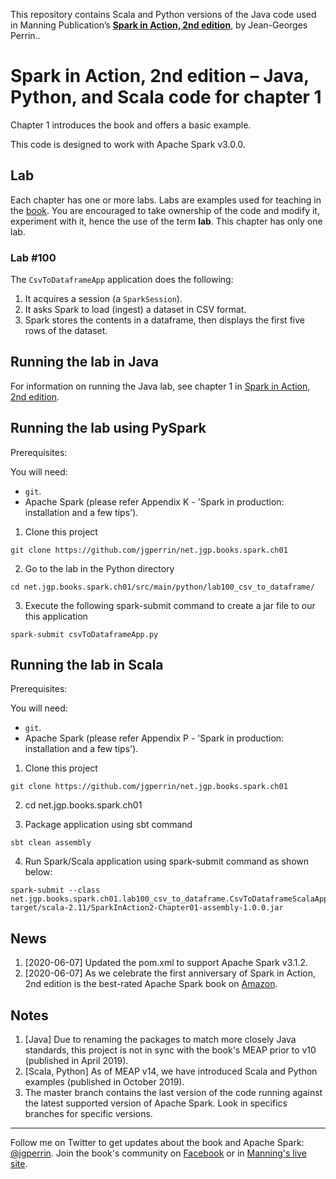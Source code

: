 This repository contains Scala and Python versions of the Java code used in Manning Publication’s **[Spark in Action, 2nd edition](https://www.manning.com/books/spark-in-action-second-edition?a_aid=jgp)**, by Jean-Georges Perrin..

# Spark in Action, 2nd edition – Java, Python, and Scala code for chapter 1

Chapter 1 introduces the book and offers a basic example.

This code is designed to work with Apache Spark v3.0.0.

## Lab

Each chapter has one or more labs. Labs are examples used for teaching in the [book](https://www.manning.com/books/spark-in-action-second-edition?a_aid=jgp). You are encouraged to take ownership of the code and modify it, experiment with it, hence the use of the term **lab**. This chapter has only one lab.

### Lab \#100

The `CsvToDataframeApp` application does the following:

1.	It acquires a session (a `SparkSession`).
2.	It asks Spark to load (ingest) a dataset in CSV format.
3.	Spark stores the contents in a dataframe, then displays the first five rows of the dataset.

## Running the lab in Java

For information on running the Java lab, see chapter 1 in [Spark in Action, 2nd edition](http://jgp.net/sia).

## Running the lab using PySpark

Prerequisites:

You will need:
 * `git`.
 * Apache Spark (please refer Appendix K - 'Spark in production: installation and a few tips').

1. Clone this project

```
git clone https://github.com/jgperrin/net.jgp.books.spark.ch01
```

2. Go to the lab in the Python directory

```
cd net.jgp.books.spark.ch01/src/main/python/lab100_csv_to_dataframe/
```

3. Execute the following spark-submit command to create a jar file to our this application

 ```
spark-submit csvToDataframeApp.py
 ```

## Running the lab in Scala


Prerequisites:

You will need:
 * `git`.
 * Apache Spark (please refer Appendix P - 'Spark in production: installation and a few tips'). 

1. Clone this project

```
git clone https://github.com/jgperrin/net.jgp.books.spark.ch01
```

2. cd net.jgp.books.spark.ch01

3. Package application using sbt command

```
sbt clean assembly
```

4. Run Spark/Scala application using spark-submit command as shown below:

```
spark-submit --class net.jgp.books.spark.ch01.lab100_csv_to_dataframe.CsvToDataframeScalaApp target/scala-2.11/SparkInAction2-Chapter01-assembly-1.0.0.jar
```

## News
 1. [2020-06-07] Updated the pom.xml to support Apache Spark v3.1.2. 
 1. [2020-06-07] As we celebrate the first anniversary of Spark in Action, 2nd edition is the best-rated Apache Spark book on [Amazon](https://amzn.to/2TPnmOv). 

## Notes
 1. [Java] Due to renaming the packages to match more closely Java standards, this project is not in sync with the book's MEAP prior to v10 (published in April 2019).
 1. [Scala, Python] As of MEAP v14, we have introduced Scala and Python examples (published in October 2019).
 1. The master branch contains the last version of the code running against the latest supported version of Apache Spark. Look in specifics branches for specific versions.
 
---

Follow me on Twitter to get updates about the book and Apache Spark: [@jgperrin](https://twitter.com/jgperrin). Join the book's community on [Facebook](https://facebook.com/sparkinaction/) or in [Manning's live site](https://forums.manning.com/forums/spark-in-action-second-edition?a_aid=jgp).

